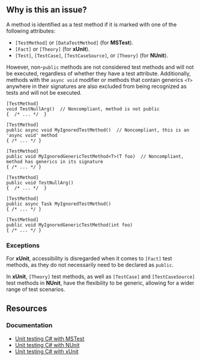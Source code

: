 ## Why is this an issue?

A method is identified as a test method if it is marked with one of the following attributes:

-  `[TestMethod]` or `[DataTestMethod]` (for **MSTest**).
-  `[Fact]` or `[Theory]` (for **xUnit**).
-  `[Test]`, `[TestCase]`, `[TestCaseSource]`, or `[Theory]` (for **NUnit**).

However, non-`public` methods are not considered test methods and will not be executed, regardless of whether they have a test
attribute. Additionally, methods with the `async void` modifier or methods that contain generics `<T>` anywhere in their
signatures are also excluded from being recognized as tests and will not be executed.

    [TestMethod]
    void TestNullArg()  // Noncompliant, method is not public
    {  /* ... */  }
    
    [TestMethod]
    public async void MyIgnoredTestMethod()  // Noncompliant, this is an 'async void' method
    { /* ... */ }
    
    [TestMethod]
    public void MyIgnoredGenericTestMethod<T>(T foo)  // Noncompliant, method has generics in its signature
    { /* ... */ }

    [TestMethod]
    public void TestNullArg()
    {  /* ... */  }
    
    [TestMethod]
    public async Task MyIgnoredTestMethod()
    { /* ... */ }
    
    [TestMethod]
    public void MyIgnoredGenericTestMethod(int foo)
    { /* ... */ }

### Exceptions

For **xUnit**, accessibility is disregarded when it comes to `[Fact]` test methods, as they do not necessarily need to be
declared as `public`.

In **xUnit**, `[Theory]` test methods, as well as `[TestCase]` and `[TestCaseSource]` test methods in
**NUnit**, have the flexibility to be generic, allowing for a wider range of test scenarios.

## Resources

### Documentation

-  [Unit testing C# with MSTest](https://learn.microsoft.com/en-us/dotnet/core/testing/unit-testing-with-mstest)
-  [Unit testing C# with NUnit](https://learn.microsoft.com/en-us/dotnet/core/testing/unit-testing-with-nunit)
-  [Unit testing C# with xUnit](https://learn.microsoft.com/en-us/dotnet/core/testing/unit-testing-with-dotnet-test)